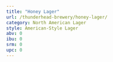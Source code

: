 ```yaml
---
title: "Honey Lager"
url: /thunderhead-brewery/honey-lager/
category: North American Lager
style: American-Style Lager
abv: 0
ibu: 0
srm: 0
upc: 0
---
```


